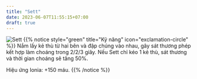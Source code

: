```yaml
---
title: "Sett"
date: 2023-06-07T11:55:15+07:00
draft: true
---
```

![Sett](https://storage.googleapis.com/www.publish.nocodesites.co.uk/prod/2542/files/1d4659a679a591df7a3c0e1154cc9fd2f9c5631c722ab0ce1b81492a0f4c1e9ed78ddae295426d695181683c925c22ee0dda7a571ea2feb770309de65751d8a2.png)
{{% notice style="green" title="Kỹ năng" icon="exclamation-circle" %}}
Nắm lấy kẻ thù từ hai bên và đập chúng vào nhau, gây sát thương phép kết hợp làm choáng trong 2/2/3 giây. Nếu Sett chỉ kéo 1 kẻ thù, sát thương và thời gian choáng sẽ tăng 50%.

Hiệu ứng Ionia: +150 máu.
{{% /notice %}}